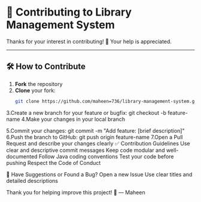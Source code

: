 # 🤝 Contributing to Library Management System

Thanks for your interest in contributing! 🎉 Your help is appreciated.

---

## 🛠 How to Contribute
1. **Fork** the repository
2. **Clone** your fork:
   ```bash
   git clone https://github.com/maheen=736/library-management-system.git
3.Create a new branch for your feature or bugfix:
git checkout -b feature-name
4.Make your changes in your local branch

5.Commit your changes:
git commit -m "Add feature: [brief description]"
6.Push the branch to GitHub:
git push origin feature-name
7.Open a Pull Request and describe your changes clearly
✅ Contribution Guidelines
Use clear and descriptive commit messages
Keep code modular and well-documented
Follow Java coding conventions
Test your code before pushing
Respect the Code of Conduct

💬 Have Suggestions or Found a Bug?
Open a new Issue
Use clear titles and detailed descriptions

Thank you for helping improve this project! 🚀
— Maheen



